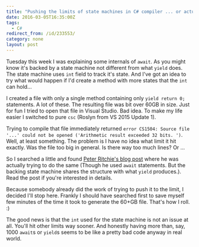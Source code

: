 ```yaml
---
title: "Pushing the limits of state machines in C# compiler ... or actually not"
date: 2016-03-05T16:35:00Z
tags:
  - C#
redirect_from: /id/233553/
category: none
layout: post
---
```

Tuesday this week I was explaining some internals of `await`. As you might know it's backed by a state machine not different from what `yield` does. The state machine uses `int` field to track it's state. And I've got an idea to try what would happen if I'd create a method with more states that the `int` can hold...

<!-- excerpt -->

I created a file with only a single method containing only `yield return 0;` statements. A lot of these. The resulting file was bit over 60GB in size. Just for fun I tried to open that file in Visual Studio. Bad idea. To make my life easier I switched to pure `csc` (Roslyn from VS 2015 Update 1).

Trying to compile that file immediately returned `error CS1504: Source file '...' could not be opened ('Arithmetic result exceeded 32 bits. ')`. Well, at least something. The problem is I have no idea what limit it hit exactly. Was the file too big in general. Is there way too much lines? Or ...

So I searched a little and found [Peter Ritchie's blog post][1] where he was actually trying to do the same (Though he used `await` statements. But the backing state machine shares the structure with what `yield` produces.). Read the post if you're interested in details.

Because somebody already did the work of trying to push it to the limit, I decided I'll stop here. Frankly I should have searched first to save myself few minutes of the time it took to generate the 60+GB file. That's how I roll. :)

The good news is that the `int` used for the state machine is not an issue at all. You'll hit other limits way sooner. And honestly having more than, say, 1000 `await`s or `yield`s seems to be like a pretty bad code anyway in real world.

[1]: http://blogs.msmvps.com/peterritchie/2012/01/19/c-async-limits-oh-my/